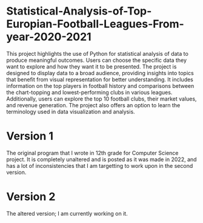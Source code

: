 # Statistical-Analysis-of-Top-Europian-Football-Leagues-From-year-2020-2021

This project highlights the use of Python for statistical analysis of data to produce meaningful outcomes. Users can choose the specific data they want to explore and how they want it to be presented. The project is designed to display data to a broad audience, providing insights into topics that benefit from visual representation for better understanding. It includes information on the top players in football history and comparisons between the chart-topping and lowest-performing clubs in various leagues. Additionally, users can explore the top 10 football clubs, their market values, and revenue generation. The project also offers an option to learn the terminology used in data visualization and analysis.

# Version 1

The original program that I wrote in 12th grade for Computer Science project. It is completely unaltered and is posted as it was made in 2022, and has a lot of inconsistencies that I am targetting to work upon in the second version.

# Version 2

The altered version; I am currently working on it.
